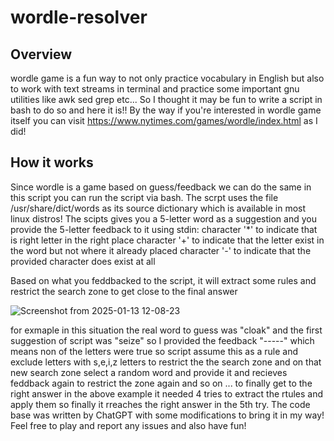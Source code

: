 # wordle-resolver

## Overview
wordle game is a fun way to not only practice vocabulary in English but also to work with
text streams in terminal and practice some important gnu utilities like awk sed grep etc...
So I thought it may be fun to write a script in bash to do so and here it is!!
By the way if you're interested in wordle game itself you can visit https://www.nytimes.com/games/wordle/index.html as I did!

## How it works 
Since wordle is a game based on guess/feedback we can do the same in this script you can run the script via bash.
The scrpt uses the file /usr/share/dict/words as its source dictionary which is available in most linux distros!
The scipts gives you a 5-letter word as a suggestion and you provide the 5-letter feedback to it using stdin:
character '*' to indicate that is right letter in the right place
character '+' to indicate that the letter exist in the word but not where it already placed
character '-' to indicate that the provided character does exist at all

Based on what you feddbacked to the script, it will extract some rules and restrict the search zone to get 
close to the final answer

![Screenshot from 2025-01-13 12-08-23](https://github.com/user-attachments/assets/68067718-80bb-403a-a48f-0dd0d6f6244c)

for exmaple in this situation the real word to guess was "cloak" and the first suggestion of script was "seize"
so I provided the feedback "-----" which means non of the letters were true so script assume this as a rule and 
exclude letters with s,e,i,z letters to restrict the the search zone and on that new search zone select a random 
word and provide it and recieves feddback again to restrict the zone again and so on ... to finally get to the 
right answer in the above example it needed 4 tries to extract the rtules and apply them so finally it rreaches the 
right answer in the 5th try. The code base was written by ChatGPT with some modifications to bring it in my way!
Feel free to play and report any issues and also have fun!

